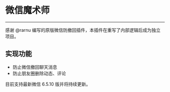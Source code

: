 # 微信魔术师

- - -

感谢 @rarnu 编写的原版微信防撤回插件，本插件在重写了内部逻辑后成为独立项目。

## 实现功能
* 防止微信撤回聊天消息
* 防止朋友圈删除动态、评论

目前支持最新微信 6.5.10 版并将持续更新。
